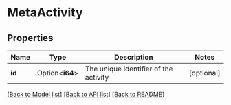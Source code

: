 # MetaActivity

## Properties

Name | Type | Description | Notes
------------ | ------------- | ------------- | -------------
**id** | Option<**i64**> | The unique identifier of the activity | [optional]

[[Back to Model list]](../README.md#documentation-for-models) [[Back to API list]](../README.md#documentation-for-api-endpoints) [[Back to README]](../README.md)


